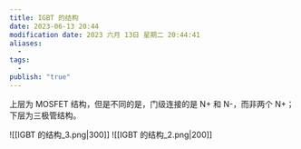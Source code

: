 ```yaml
---
title: IGBT 的结构
date: 2023-06-13 20:44
modification date: 2023 六月 13日 星期二 20:44:41
aliases:
  - 
tags:
  - 
publish: "true"
---
```


上层为 MOSFET 结构，但是不同的是，门级连接的是 N+ 和 N-，而非两个 N+；下层为三极管结构。

![[IGBT 的结构_3.png|300]] ![[IGBT 的结构_2.png|200]]
